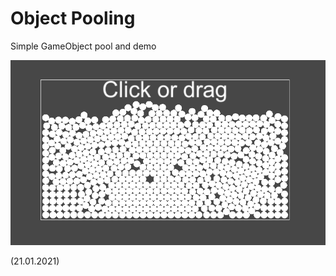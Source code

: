 ﻿# Object Pooling

Simple GameObject pool and demo

![screenshot.1233.png](screenshot.1233.png)

(21.01.2021)

